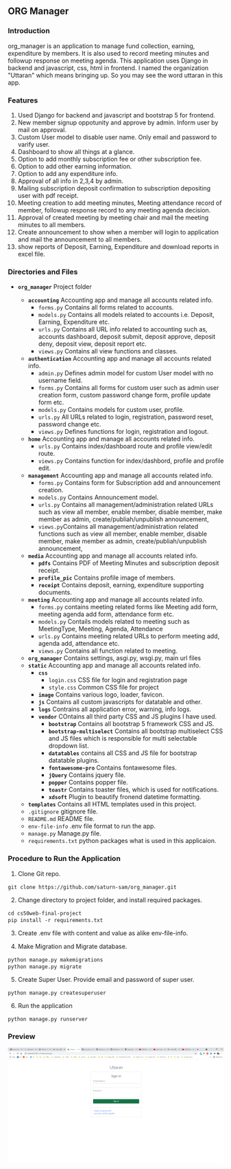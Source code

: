 ## ORG Manager
### Introduction
org_manager is an application to manage fund collection, earning, expenditure by members. It is also used to record meeting minutes and followup response on meeting agenda.
This application uses Django in backend and javascript, css, html in frontend. I named the organization "Uttaran" which means bringing up. So you may see the word uttaran in this app.

### Features
1. Used Django for backend and javascript and bootstrap 5 for frontend.
2. New member signup oppotunity and approve by admin. Inform user by mail on approval.
3. Custom User model to disable user name. Only email and password to varify user.
4. Dashboard to show all things at a glance.
5. Option to add monthly subscription fee or other subscription fee.
6. Option to add other earning information.
7. Option to add any expenditure info.
8. Approval of all info in 2,3,4 by admin.
9. Mailing subscription deposit confirmation to subscription depositing user with pdf receipt.
10. Meeting creation to add meeting minutes, Meeting attendance record of member, followup response record to any meeting agenda decision.
11. Approval of created meeting by meeting chair and mail the meeting minutes to all members.
12. Create announcement to show when a member will login to application and mail the announcement to all members.
13. show reports of Deposit, Earning, Expenditure and download reports in excel file.

### Directories and Files
- **`org_manager`** Project folder

  - **`accounting`** Accounting app and manage all accounts related info.
    - `forms.py` Contains all forms related to accounts.
    - `models.py` Contains all models related to accounts i.e. Deposit, Earning, Expenditure etc.
    - `urls.py` Contains all URL info related to accounting such as, accounts dashboard, deposit submit, deposit approve, deposit deny, deposit view, deposit report etc.
    - `views.py` Contains all view functions and classes.
  - **`authentication`** Accounting app and manage all accounts related info.
    - `admin.py` Defines admin model for custom User model with no username field.
    - `forms.py` Contains all forms for custom user such as admin user creation form, custom password change form, profile update form etc.
    - `models.py` Contains models for custom user, profile.
    - `urls.py` All URLs related to login, registration, password reset, password change etc.
    - `views.py` Defines functions for login, registration and logout.
  - **`home`** Accounting app and manage all accounts related info.
    - `urls.py` Contains index/dashboard route and profile view/edit route.
    - `views.py` Contains function for index/dashbord, profile and profile edit.
  - **`management`** Accounting app and manage all accounts related info.
    - `forms.py` Contains form for Subscription add and announcement creation.
    - `models.py` Contains Announcement model.
    - `urls.py` Contains all management/administration related URLs such as view all member, enable member, disable member, make member as admin, create/publiah/unpublish announcement, 
    - `views.py`Contains all management/administration related functions such as view all member, enable member, disable member, make member as admin, create/publiah/unpublish announcement, 
  - **`media`** Accounting app and manage all accounts related info.
    - **`pdfs`** Contains PDF of Meeting Minutes and subscription deposit receipt.
    - **`profile_pic`** Contains profile image of members.
    - **`receipt`** Contains deposit, earning, expenditure supporting documents.
  - **`meeting`** Accounting app and manage all accounts related info.
    - `forms.py` contains meeting related forms like Meeting add form, meeting agenda add form, attendance form etc.
    - `models.py` Contails models related to meeting such as MeetingType, Meeting, Agenda, Attendance
    - `urls.py` Contains meeting related URLs to perform meeting add, agenda add, attendance etc.
    - `views.py` Contains all function related to meeting.  
  - **`org_manager`** Contains settings, asgi.py, wsgi.py, main url files
  - **`static`** Accounting app and manage all accounts related info.
    - **`css`**
      - `login.css` CSS file for login and registration page
      - `style.css` Common CSS file for project
    - **`image`** Contains various logo, loader, favicon.
    - **`js`** Contains all custom javascripts for datatable and other.
    - **`logs`** Contrains all application error, warning, info logs.
    - **`vendor`** COntains all third party CSS and JS plugins I have used.
      - **`bootstrap`** Contains all bootstrap 5 framework CSS and JS.
      - **`bootstrap-multiselect`** Contains all bootstrap multiselect CSS and JS files which is responsible for multi selectable dropdown list.
      - **`datatables`** contains all CSS and JS file for bootstrap datatable plugins.
      - **`fontawesome-pro`** Contains fontawesome files.
      - **`jQuery`** Contains jquery file.
      - **`popper`** Contains popper file.
      - **`toastr`** Contains toaster files, which is used for notifications.
      - **`xdsoft`** Plugin to beautify fronend datetime formatting.
  - **`templates`** Contains all HTML templates used in this project.
  - `.gitignore` gitignore file.
  - `README.md` README file.
  - `env-file-info` .env file format to run the app.
  - `manage.py` Manage.py file.
  - `requirements.txt` python packages what is used in this applicaion.


### Procedure to Run the Application

1.  Clone Git repo. 
```shell script
git clone https://github.com/saturn-sam/org_manager.git
```
2. Change directory to project folder, and install required packages.
```shell script
cd cs50web-final-project
pip install -r requirements.txt
```
3. Create .env file with content and value as alike env-file-info.

4. Make Migration and Migrate database.
```shell script
python manage.py makemigrations
python manage.py migrate
```
5. Create Super User. Provide email and password of super user.
```shell script
python manage.py createsuperuser
```
6. Run the application
```shell script
python manage.py runserver
```

### Preview
![Preview](preview.gif)